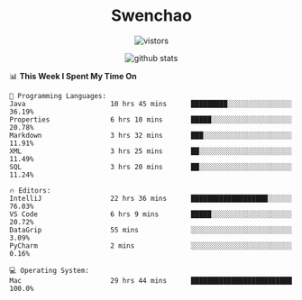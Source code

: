 <h1 align="center">Swenchao</h3>

<p align="center">
  <img src="https://visitor-badge.glitch.me/badge?page_id=Swenchao" alt="vistors" />
</p>

<p align="center">
  <img src="https://github-readme-stats.vercel.app/api?username=Swenchao&count_private=true&show_icons=true&theme=vue-dark&hide_title=true" alt="github stats" />
</p>

<!--START_SECTION:waka-->
📊 **This Week I Spent My Time On** 

```text
💬 Programming Languages: 
Java                     10 hrs 45 mins      █████████░░░░░░░░░░░░░░░░   36.19% 
Properties               6 hrs 10 mins       █████░░░░░░░░░░░░░░░░░░░░   20.78% 
Markdown                 3 hrs 32 mins       ███░░░░░░░░░░░░░░░░░░░░░░   11.91% 
XML                      3 hrs 25 mins       ██░░░░░░░░░░░░░░░░░░░░░░░   11.49% 
SQL                      3 hrs 20 mins       ██░░░░░░░░░░░░░░░░░░░░░░░   11.24%

🔥 Editors: 
IntelliJ                 22 hrs 36 mins      ███████████████████░░░░░░   76.03% 
VS Code                  6 hrs 9 mins        █████░░░░░░░░░░░░░░░░░░░░   20.72% 
DataGrip                 55 mins             ░░░░░░░░░░░░░░░░░░░░░░░░░   3.09% 
PyCharm                  2 mins              ░░░░░░░░░░░░░░░░░░░░░░░░░   0.16%

💻 Operating System: 
Mac                      29 hrs 44 mins      █████████████████████████   100.0%

```


<!--END_SECTION:waka-->
